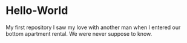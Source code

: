 # Hello-World
My first repository
I saw my love with another man when I entered our bottom apartment rental. We were never suppose to know. 
